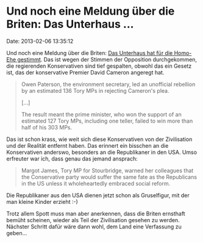 Und noch eine Meldung über die Briten: Das Unterhaus \...
=========================================================

Date: 2013-02-06 13:35:12

Und noch eine Meldung über die Briten: [Das Unterhaus hat für die
Homo-Ehe
gestimmt](http://www.guardian.co.uk/society/2013/feb/05/gay-marriage-vote-cameron-adrift).
Das ist wegen der Stimmen der Opposition durchgekommen, die regierenden
Konservativen sind tief gespalten, obwohl das ein Gesetz ist, das der
konservative Premier David Cameron angeregt hat.

> Owen Paterson, the environment secretary, led an unofficial rebellion
> by an estimated 136 Tory MPs in rejecting Cameron\'s plea.
>
> \[\...\]
>
> The result meant the prime minister, who won the support of an
> estimated 127 Tory MPs, including one teller, failed to win more than
> half of his 303 MPs.

Das ist schon krass, wie weit sich diese Konservativen von der
Zivilisation und der Realität entfernt haben. Das erinnert ein bisschen
an die Konservativen anderswo, besonders an die Republikaner in den USA.
Umso erfreuter war ich, dass genau das jemand ansprach:

> Margot James, Tory MP for Stourbridge, warned her colleagues that the
> Conservative party would suffer the same fate as the Republicans in
> the US unless it wholeheartedly embraced social reform.

Die Republikaner aus den USA dienen jetzt schon als Gruselfigur, mit der
man kleine Kinder erzieht :-)

Trotz allem Spott muss man aber anerkennen, dass die Briten ernsthaft
bemüht scheinen, wieder als Teil der Zivilisation gesehen zu werden.
Nächster Schritt dafür wäre dann wohl, dem Land eine Verfassung zu
geben\...
